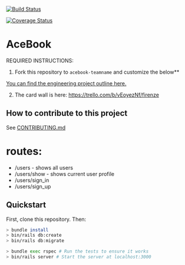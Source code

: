 [![Build Status](https://travis-ci.com/leoncross/acebook-firenze.svg?branch=master)](https://travis-ci.com/leoncross/acebook-firenze)

[![Coverage Status](https://coveralls.io/repos/github/leoncross/acebook-firenze/badge.svg?branch=master)](https://coveralls.io/github/leoncross/acebook-firenze?branch=master)

# AceBook

REQUIRED INSTRUCTIONS:

1. Fork this repository to `acebook-teamname` and customize
the below**

[You can find the engineering project outline here.](https://github.com/makersacademy/course/tree/master/engineering_projects/rails)

2. The card wall is here: https://trello.com/b/vEoyezNf/firenze

## How to contribute to this project
See [CONTRIBUTING.md](CONTRIBUTING.md)



# routes:

- /users - shows all users
- /users/show - shows current user profile
- /users/sign_in
- /users/sign_up


## Quickstart

First, clone this repository. Then:

```bash
> bundle install
> bin/rails db:create
> bin/rails db:migrate

> bundle exec rspec # Run the tests to ensure it works
> bin/rails server # Start the server at localhost:3000
```
